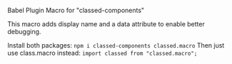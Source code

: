 Babel Plugin Macro for "classed-components"

This macro adds display name and a data attribute to enable better debugging.

Install both packages: `npm i classed-components classed.macro`
Then just use class.macro instead: `import classed from "classed.macro";`